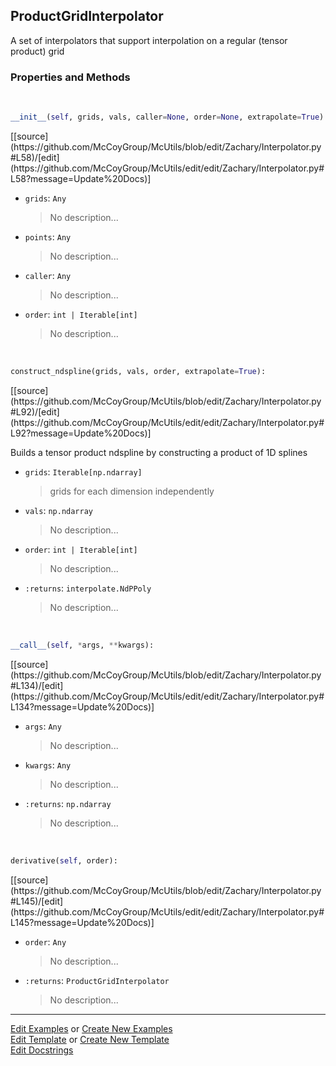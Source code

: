 ## <a id="McUtils.Zachary.Interpolator.ProductGridInterpolator">ProductGridInterpolator</a>
A set of interpolators that support interpolation
on a regular (tensor product) grid

### Properties and Methods
<a id="McUtils.Zachary.Interpolator.ProductGridInterpolator.__init__" class="docs-object-method">&nbsp;</a> 
```python
__init__(self, grids, vals, caller=None, order=None, extrapolate=True): 
```
<div class="docs-source-link" markdown="1">
[[source](https://github.com/McCoyGroup/McUtils/blob/edit/Zachary/Interpolator.py#L58)/[edit](https://github.com/McCoyGroup/McUtils/edit/edit/Zachary/Interpolator.py#L58?message=Update%20Docs)]
</div>


- `grids`: `Any`
    >No description...
- `points`: `Any`
    >No description...
- `caller`: `Any`
    >No description...
- `order`: `int | Iterable[int]`
    >No description...

<a id="McUtils.Zachary.Interpolator.ProductGridInterpolator.construct_ndspline" class="docs-object-method">&nbsp;</a> 
```python
construct_ndspline(grids, vals, order, extrapolate=True): 
```
<div class="docs-source-link" markdown="1">
[[source](https://github.com/McCoyGroup/McUtils/blob/edit/Zachary/Interpolator.py#L92)/[edit](https://github.com/McCoyGroup/McUtils/edit/edit/Zachary/Interpolator.py#L92?message=Update%20Docs)]
</div>

Builds a tensor product ndspline by constructing a product of 1D splines
- `grids`: `Iterable[np.ndarray]`
    >grids for each dimension independently
- `vals`: `np.ndarray`
    >No description...
- `order`: `int | Iterable[int]`
    >No description...
- `:returns`: `interpolate.NdPPoly`
    >No description...

<a id="McUtils.Zachary.Interpolator.ProductGridInterpolator.__call__" class="docs-object-method">&nbsp;</a> 
```python
__call__(self, *args, **kwargs): 
```
<div class="docs-source-link" markdown="1">
[[source](https://github.com/McCoyGroup/McUtils/blob/edit/Zachary/Interpolator.py#L134)/[edit](https://github.com/McCoyGroup/McUtils/edit/edit/Zachary/Interpolator.py#L134?message=Update%20Docs)]
</div>


- `args`: `Any`
    >No description...
- `kwargs`: `Any`
    >No description...
- `:returns`: `np.ndarray`
    >No description...

<a id="McUtils.Zachary.Interpolator.ProductGridInterpolator.derivative" class="docs-object-method">&nbsp;</a> 
```python
derivative(self, order): 
```
<div class="docs-source-link" markdown="1">
[[source](https://github.com/McCoyGroup/McUtils/blob/edit/Zachary/Interpolator.py#L145)/[edit](https://github.com/McCoyGroup/McUtils/edit/edit/Zachary/Interpolator.py#L145?message=Update%20Docs)]
</div>


- `order`: `Any`
    >No description...
- `:returns`: `ProductGridInterpolator`
    >No description...





___

[Edit Examples](https://github.com/McCoyGroup/McUtils/edit/edit/ci/examples/McUtils/Zachary/Interpolator/ProductGridInterpolator.md) or 
[Create New Examples](https://github.com/McCoyGroup/McUtils/new/edit/?filename=ci/examples/McUtils/Zachary/Interpolator/ProductGridInterpolator.md) <br/>
[Edit Template](https://github.com/McCoyGroup/McUtils/edit/edit/ci/docs/McUtils/Zachary/Interpolator/ProductGridInterpolator.md) or 
[Create New Template](https://github.com/McCoyGroup/McUtils/new/edit/?filename=ci/docs/templates/McUtils/Zachary/Interpolator/ProductGridInterpolator.md) <br/>
[Edit Docstrings](https://github.com/McCoyGroup/McUtils/edit/edit/McUtils/Zachary/Interpolator.py?message=Update%20Docs)